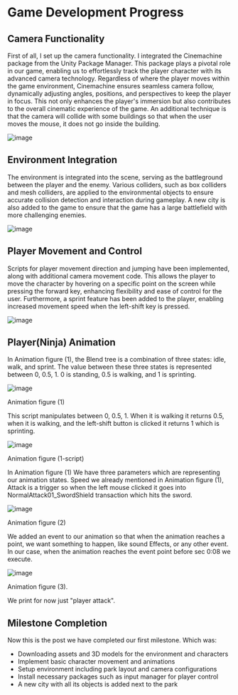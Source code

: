 # Game Development Progress

## Camera Functionality
First of all, I set up the camera functionality. I integrated the Cinemachine package from the Unity Package Manager. This package plays a pivotal role in our game, enabling us to effortlessly track the player character with its advanced camera technology. Regardless of where the player moves within the game environment, Cinemachine ensures seamless camera follow, dynamically adjusting angles, positions, and perspectives to keep the player in focus. This not only enhances the player's immersion but also contributes to the overall cinematic experience of the game. An additional technique is that the camera will collide with some buildings so that when the user moves the mouse, it does not go inside the building.

![image](https://github.com/hamoudi8080/GMD/assets/82207003/ae2074ef-9c80-42f7-b1f9-da2c45672683)


## Environment Integration
The environment is integrated into the scene, serving as the battleground between the player and the enemy. Various colliders, such as box colliders and mesh colliders, are applied to the environmental objects to ensure accurate collision detection and interaction during gameplay. A new city is also added to the game to ensure that the game has a large battlefield with more challenging enemies.

![image](https://github.com/hamoudi8080/GMD/assets/82207003/b91fb429-6a6d-452e-b0dd-6eb7dc6ea421)




## Player Movement and Control
Scripts for player movement direction and jumping have been implemented, along with additional camera movement code. This allows the player to move the character by hovering on a specific point on the screen while pressing the forward key, enhancing flexibility and ease of control for the user. Furthermore, a sprint feature has been added to the player, enabling increased movement speed when the left-shift key is pressed.

![image](https://github.com/hamoudi8080/GMD/assets/82207003/46070b87-0f19-4cea-835e-ab3e4fa635cf)


## Player(Ninja) Animation
In Animation figure (1), the Blend tree is a combination of three states: idle, walk, and sprint. The value between these three states is represented between 0, 0.5, 1. 0 is standing, 0.5 is walking, and 1 is sprinting.

![image](https://github.com/hamoudi8080/GMD/assets/82207003/5f56fefd-98f2-465c-9570-ac1671318504)

Animation figure (1)

This script manipulates between 0, 0.5, 1. When it is walking it returns 0.5, when it is walking, and the left-shift button is clicked it returns 1 which is sprinting.

![image](https://github.com/hamoudi8080/GMD/assets/82207003/ee2006e2-4580-404b-8920-9a8498aaac2e)

Animation figure (1-script)

In Animation figure (1)
We have three parameters which are representing our animation states. Speed we already mentioned in Animation figure (1), Attack is a trigger so when the left mouse clicked it goes into NormalAttack01_SwordShield transaction which hits the sword.

![image](https://github.com/hamoudi8080/GMD/assets/82207003/f4ca79ed-14dd-4188-8d91-afe1625347d9)

Animation figure (2)


We added an event to our animation so that when the animation reaches a point, we want something to happen, like sound Effects, or any other event. In our case, when the animation reaches the event point before sec 0:08 we execute.

![image](https://github.com/hamoudi8080/GMD/assets/82207003/d42746bd-19fb-42f5-835e-bd4738950150)

Animation figure (3).

We print for now just "player attack".

## Milestone Completion
Now this is the post we have completed our first milestone. Which was:
- Downloading assets and 3D models for the environment and characters
- Implement basic character movement and animations
- Setup environment including park layout and camera configurations
- Install necessary packages such as input manager for player control
- A new city with all its objects is added next to the park
